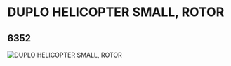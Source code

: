 # DUPLO HELICOPTER SMALL, ROTOR
## 6352
![DUPLO HELICOPTER SMALL, ROTOR](https://lc-www-live-s.legocdn.com/media/bricks/5/2/4100735.jpg)